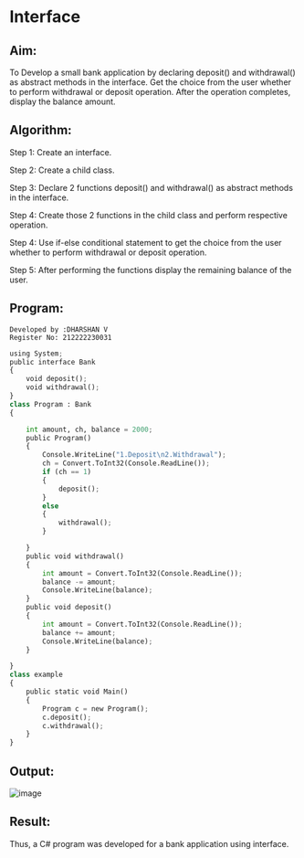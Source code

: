 # Interface

## Aim:
To Develop a small bank application by declaring deposit() and withdrawal() as abstract methods in the interface. Get the choice from the user whether to perform withdrawal or deposit operation. After the operation completes, display the balance amount.

## Algorithm:

Step 1: Create an interface.

Step 2: Create a child class.

Step 3: Declare 2 functions deposit() and withdrawal() as abstract methods in the interface.

Step 4: Create those 2 functions in the child class and perform respective operation.

Step 4: Use if-else conditional statement to get the choice from the user whether to perform withdrawal or deposit operation.

Step 5: After performing the functions display the remaining balance of the user.

## Program:
```
Developed by :DHARSHAN V
Register No: 212222230031
```
```python
using System;
public interface Bank
{
    void deposit();
    void withdrawal();
}
class Program : Bank
{

    int amount, ch, balance = 2000;
    public Program()
    {
        Console.WriteLine("1.Deposit\n2.Withdrawal");
        ch = Convert.ToInt32(Console.ReadLine());
        if (ch == 1)
        {
            deposit();
        }
        else
        {
            withdrawal();
        }

    }
    public void withdrawal()
    {
        int amount = Convert.ToInt32(Console.ReadLine());
        balance -= amount;
        Console.WriteLine(balance);
    }
    public void deposit()
    {
        int amount = Convert.ToInt32(Console.ReadLine());
        balance += amount;
        Console.WriteLine(balance);
    }

}
class example
{
    public static void Main()
    {
        Program c = new Program();
        c.deposit();
        c.withdrawal();
    }
}
```


## Output:
![image](https://github.com/arunkumarsukdevchavan/Interface/assets/118343978/82c81a2c-c4da-4d3a-8d2d-338cbb455e84)


## Result:
Thus, a C# program was developed for a bank application using interface.

